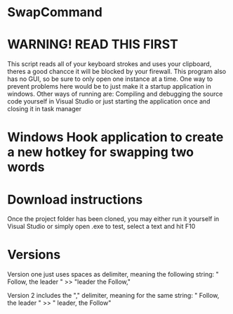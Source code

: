 # SwapCommand

# WARNING! READ THIS FIRST
This script reads all of your keyboard strokes and uses your clipboard,
theres a good chancce it will be blocked by your firewall.
This program also has no GUI, so be sure to only open one instance at a time. 
One way to prevent problems here would be to just make it a startup application 
in windows. 
Other ways of running are: Compiling and debugging the source code yourself in Visual Studio
or just starting the application once and closing it in task manager


# Windows Hook application to create a new hotkey for swapping two words


# Download instructions
Once the project folder has been cloned, you may either run it yourself in Visual Studio or simply open .exe
to test, select a text and hit F10


# Versions 
Version one just uses spaces as delimiter, meaning the following string:
" Follow, the leader " >> "leader the Follow,"

Version 2 includes the "," delimiter, meaning for the same string:
" Follow, the leader " >> " leader, the Follow"



